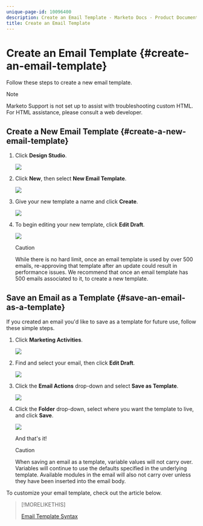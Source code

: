 ```yaml
---
unique-page-id: 10096400
description: Create an Email Template - Marketo Docs - Product Documentation
title: Create an Email Template
---
```


# Create an Email Template {#create-an-email-template}

Follow these steps to create a new email template.

>[!NOTE]
>
>Marketo Support is not set up to assist with troubleshooting custom HTML. For HTML assistance, please consult a web developer.

## Create a New Email Template {#create-a-new-email-template}

1. Click **Design Studio**.

   ![](assets/designstudio.png)

1. Click **New**, then select **New Email Template**.

   ![](assets/ds-two.png)

1. Give your new template a name and click **Create**.

   ![](assets/three-1.png)

1. To begin editing your new template, click **Edit Draft**.

   ![](assets/4.png)

   >[!CAUTION]
   >
   >While there is no hard limit, once an email template is used by over 500 emails, re-approving that template after an update could result in performance issues. We recommend that once an email template has 500 emails associated to it, to create a new template.

## Save an Email as a Template {#save-an-email-as-a-template}

If you created an email you'd like to save as a template for future use, follow these simple steps.

1. Click **Marketing Activities**.

   ![](assets/one.png)

1. Find and select your email, then click **Edit Draft**.

   ![](assets/two-1.png)

1. Click the **Email Actions** drop-down and select **Save as Template**.

   ![](assets/four-1.png)

1. Click the **Folder** drop-down, select where you want the template to live, and click **Save**.

   ![](assets/five-1.png)

   And that's it!

   >[!CAUTION]
   >
   >When saving an email as a template, variable values will not carry over. Variables will continue to use the defaults specified in the underlying template. Available modules in the email will also not carry over unless they have been inserted into the email body.

To customize your email template, check out the article below.

>[!MORELIKETHIS]
>
>[Email Template Syntax](/help/marketo/product-docs/email-marketing/general/email-editor-2/email-template-syntax.md)
